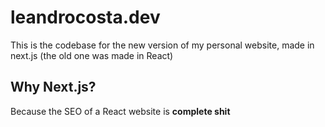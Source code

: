 # leandrocosta.dev

This is the codebase for the new version of my personal website, made in next.js (the old one was made in React)

## Why Next.js?
Because the SEO of a React website is **complete shit**
